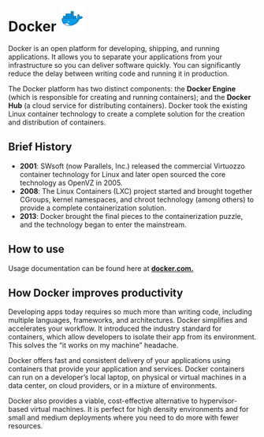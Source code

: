 # Docker <img src="Images/docker_logo.png" alt="git logo" width= 50 height=50>

Docker is an open platform for developing, shipping, and running applications. It allows you to separate your
applications from your infrastructure so you can deliver software quickly. You can significantly reduce the delay
between writing code and running it in production.

The Docker platform has two distinct components: the **Docker Engine** (which is responsible for creating and running
containers); and the **Docker Hub** (a cloud service for distributing containers). Docker took the existing Linux
container technology to create a complete solution for the creation and distribution of containers.

## Brief History

* **2001**: SWsoft (now Parallels, Inc.) released the commercial Virtuozzo container technology for Linux and later open
  sourced the core technology as OpenVZ in 2005.
* **2008**: The Linux Containers (LXC) project started and brought together CGroups, kernel namespaces, and chroot
  technology (among others) to provide a complete containerization solution.
* **2013**: Docker brought the final pieces to the containerization puzzle, and the technology began to enter the
  mainstream.

## How to use

Usage documentation can be found here at **[docker.com.](https://docs.docker.com/get-started/)**

## How Docker improves productivity

Developing apps today requires so much more than writing code, including multiple languages, frameworks, and
architectures. Docker simplifies and accelerates your workflow. It introduced the industry standard for containers,
which allow developers to isolate their app from its environment. This solves the “it works on my machine” headache.

Docker offers fast and consistent delivery of your applications using containers that provide your application and
services. Docker containers can run on a developer’s local laptop, on physical or virtual machines in a data center, on
cloud providers, or in a mixture of environments.

Docker also provides a viable, cost-effective alternative to hypervisor-based virtual machines. It is perfect for high
density environments and for small and medium deployments where you need to do more with fewer resources.
